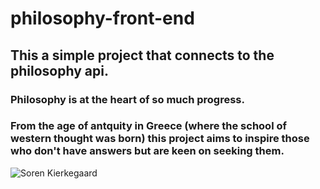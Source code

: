 # philosophy-front-end

## This a simple project that connects to the philosophy api. 

### Philosophy is at the heart of so much progress.
### From the age of antquity in Greece (where the school of western thought was born) this project aims to inspire those who don't have answers but are keen on seeking them.

![Soren Kierkegaard](https://user-images.githubusercontent.com/19718689/166156571-a86a6969-d63f-4c9d-ac67-c9279e8621dd.jpg)
